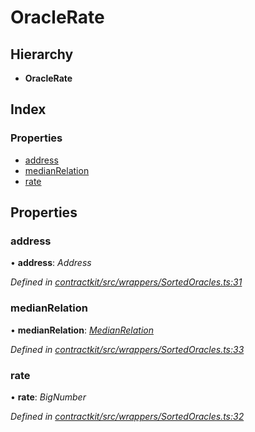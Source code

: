 # OracleRate

## Hierarchy

* **OracleRate**

## Index

### Properties

* [address]()
* [medianRelation]()
* [rate]()

## Properties

### address

• **address**: _Address_

_Defined in_ [_contractkit/src/wrappers/SortedOracles.ts:31_](https://github.com/celo-org/celo-monorepo/blob/master/packages/sdk/contractkit/src/wrappers/SortedOracles.ts#L31)

### medianRelation

• **medianRelation**: [_MedianRelation_]()

_Defined in_ [_contractkit/src/wrappers/SortedOracles.ts:33_](https://github.com/celo-org/celo-monorepo/blob/master/packages/sdk/contractkit/src/wrappers/SortedOracles.ts#L33)

### rate

• **rate**: _BigNumber_

_Defined in_ [_contractkit/src/wrappers/SortedOracles.ts:32_](https://github.com/celo-org/celo-monorepo/blob/master/packages/sdk/contractkit/src/wrappers/SortedOracles.ts#L32)

